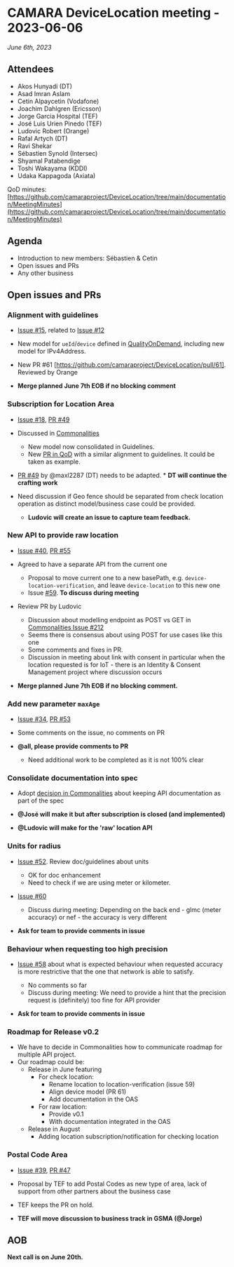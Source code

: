 # CAMARA DeviceLocation meeting - 2023-06-06

*June 6th, 2023*

## Attendees

* Akos Hunyadi (DT)
* Asad Imran Aslam
* Cetin Alpaycetin (Vodafone)
* Joachim Dahlgren (Ericsson)
* Jorge Garcia Hospital (TEF)
* José Luis Urien Pinedo (TEF)
* Ludovic Robert (Orange)
* Rafal Artych (DT)
* Ravi Shekar
* Sébastien Synold (Intersec)
* Shyamal Patabendige
* Toshi Wakayama (KDDI)
* Udaka Kappagoda (Axiata)

QoD minutes: [https://github.com/camaraproject/DeviceLocation/tree/main/documentation/MeetingMinutes](https://github.com/camaraproject/DeviceLocation/tree/main/documentation/MeetingMinutes)

## Agenda

* Introduction to new members: Sébastien & Cetin
* Open issues and PRs
* Any other business

## Open issues and PRs

### Alignment with guidelines

* [Issue #15](https://github.com/camaraproject/DeviceLocation/issues/15), related to [Issue #12](https://github.com/camaraproject/DeviceLocation/issues/12)

* New model for `ueId`/`device` defined in [QualityOnDemand](https://github.com/camaraproject/QualityOnDemand), including new model for IPv4Address. 
  
* New PR #61 [https://github.com/camaraproject/DeviceLocation/pull/61]. Reviewed by Orange 
* **Merge planned June 7th EOB if no blocking comment**

### Subscription for Location Area 

* [Issue #18](https://github.com/camaraproject/DeviceLocation/issues/18), [PR #49](https://github.com/camaraproject/DeviceLocation/pull/49)

* Discussed in [Commonalities](https://github.com/camaraproject/WorkingGroups/issues/156)
  - New model now consolidated in Guidelines.
  - New [PR in QoD](https://github.com/camaraproject/QualityOnDemand/pull/155) with a similar alignment to guidelines. It could be taken as example.

* [PR #49](https://github.com/camaraproject/DeviceLocation/pull/49) by @maxl2287 (DT) needs to be adapted. * 	**DT will continue the crafting work**
 
* Need discussion if Geo fence should be separated from check location operation as distinct model/business case could be provided. 
  - **Ludovic will create an issue to capture team feedback.**


### New API to provide raw location

* [Issue #40](https://github.com/camaraproject/DeviceLocation/issues/40), [PR #55](https://github.com/camaraproject/DeviceLocation/pull/55)
  
* Agreed to have a separate API from the current one
  - Proposal to move current one to a new basePath, e.g. `device-location-verification`, and leave `device-location` to this new one
  - Issue [#59](https://github.com/camaraproject/DeviceLocation/issues/59). **To discuss during meeting**

* Review PR by Ludovic
  - Discussion about modelling endpoint as POST vs GET in [Commonalities Issue #212](https://github.com/camaraproject/WorkingGroups/issues/212)
  - Seems there is consensus about using POST for use cases like this one
  - Some comments and fixes in PR.
  - Discussion in meeting about link with consent in particular when the location requested is for IoT - there is an Identity & Consent Management project where discussion occurs

* **Merge planned June 7th EOB if no blocking comment.**

### Add new parameter `maxAge` 

* [Issue #34](https://github.com/camaraproject/DeviceLocation/issues/34), [PR #53](https://github.com/camaraproject/DeviceLocation/pull/53)

* Some comments on the issue, no comments on PR

* **@all, please provide comments to PR**
  - Need additional work to be completed as it is not 100% clear

### Consolidate documentation into spec

* Adopt [decision in Commonalities](https://github.com/camaraproject/WorkingGroups/issues/164) about keeping API documentation as part of the spec

* **@José will make it but after subscription is closed (and implemented)**
* **@Ludovic will make for the 'raw' location API**

### Units for radius

* [Issue #52](https://github.com/camaraproject/DeviceLocation/issues/52). Review doc/guidelines about units
  - OK for doc enhancement
  - Need to check if we are using meter or kilometer.
  
* [Issue #60](https://github.com/camaraproject/DeviceLocation/issues/60)
  - Discuss during meeting:	Depending on the back end - glmc (meter accuracy) or nef - the accuracy is very different

* **Ask for team to provide comments in issue**

### Behaviour when requesting too high precision

* [Issue #58](https://github.com/camaraproject/DeviceLocation/issues/58) about what is expected behaviour when requested accuracy is more restrictive that the one that network is able to satisfy. 
  - No comments so far
  - Discuss during meeting: We need to provide a hint that the precision request is (definitely) too fine for API provider

* **Ask for team to provide comments in issue**

### Roadmap for Release v0.2

* We have to decide in Commonalities how to communicate roadmap for multiple API project.
* Our roadmap could be: 
  - Release in June featuring 
    - For check location: 
      - Rename location to location-verification (issue 59)
      - Align device model (PR 61)
      - Add documentation in the OAS
    - For raw location: 
      - Provide v0.1
      - With documentation integrated in the OAS
  - Release in August 
    - Adding location subscription/notification for checking location

### Postal Code Area

* [Issue #39](https://github.com/camaraproject/DeviceLocation/issues/39), [PR #47](https://github.com/camaraproject/DeviceLocation/pull/47)

* Proposal by TEF to add Postal Codes as new type of area, lack of support from other partners about the business case

* TEF keeps the PR on hold. 

* **TEF will move discussion to business track in GSMA (@Jorge)**

## AOB


<p>

**Next call is on June 20th.**

